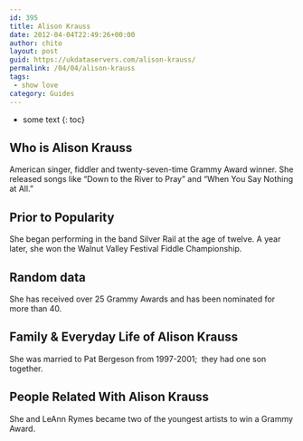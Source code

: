 ```yaml
---
id: 395
title: Alison Krauss
date: 2012-04-04T22:49:26+00:00
author: chito
layout: post
guid: https://ukdataservers.com/alison-krauss/
permalink: /04/04/alison-krauss
tags:
 - show love
category: Guides
---
```


* some text
{: toc}


## Who is  Alison Krauss
                  
                  
                  
American singer, fiddler and twenty-seven-time Grammy Award winner. She released songs like &#8220;Down to the River to Pray&#8221; and &#8220;When You Say Nothing at All.&#8221;
                  
                
                
                
## Prior to Popularity 
                  
                  
                  
She began performing in the band Silver Rail at the age of twelve. A year later, she won the Walnut Valley Festival Fiddle Championship.
                  
                
                
                
## Random data 
                  
                  
                  
She has received over 25 Grammy Awards and has been nominated for more than 40.
                  
                
                
                
## Family & Everyday Life of Alison Krauss
                  
                  
                  
She was married to Pat Bergeson from 1997-2001;  they had one son together.
                  
                
                
                
## People Related With  Alison Krauss
                  
                  
                  
She and LeAnn Rymes became two of the youngest artists to win a Grammy Award.
                  
                
              
            
          
          
          
    
    
  
